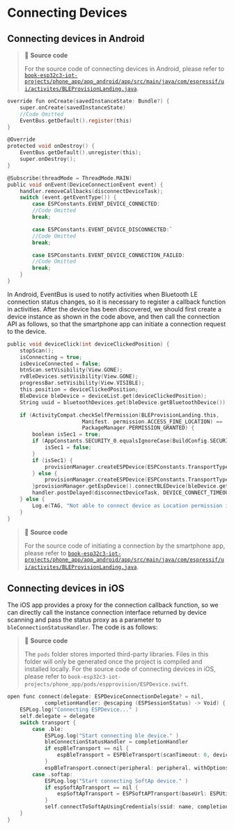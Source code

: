 # Connecting Devices

## Connecting devices in Android

> 📝 **Source code**
>
> For the source code of connecting devices in Android, please refer to [`book-esp32c3-iot-projects/phone_app/app_android/app/src/main/java/com/espressif/ui/activites/BLEProvisionLanding.java`](https://github.com/espressif/book-esp32c3-iot-projects/blob/main/phone_app/app_android/app/src/main/java/com/espressif/ui/activities/BLEProvisionLanding.java).

```c
override fun onCreate(savedInstanceState: Bundle?) {
    super.onCreate(savedInstanceState)
    //Code Omitted
    EventBus.getDefault().register(this)
}

@Override
protected void onDestroy() {
    EventBus.getDefault().unregister(this);
    super.onDestroy();
}

@Subscribe(threadMode = ThreadMode.MAIN)
public void onEvent(DeviceConnectionEvent event) {
    handler.removeCallbacks(disconnectDeviceTask);
    switch (event.getEventType()) {
        case ESPConstants.EVENT_DEVICE_CONNECTED:
        //Code Omitted
        break;

        case ESPConstants.EVENT_DEVICE_DISCONNECTED:`
        //Code Omitted
        break;

        case ESPConstants.EVENT_DEVICE_CONNECTION_FAILED:
        //Code Omitted
        break;
    }
}
```

In Android, EventBus is used to notify activities when Bluetooth LE
connection status changes, so it is necessary to register a callback
function in activities. After the device has been discovered, we should
first create a device instance as shown in the code above, and then call
the connection API as follows, so that the smartphone app can initiate a
connection request to the device.

```c
public void deviceClick(int deviceClickedPosition) {
    stopScan();
    isConnecting = true;
    isDeviceConnected = false;
    btnScan.setVisibility(View.GONE);
    rvBleDevices.setVisibility(View.GONE);
    progressBar.setVisibility(View.VISIBLE);
    this.position = deviceClickedPosition;
    BleDevice bleDevice = deviceList.get(deviceClickedPosition);
    String uuid = bluetoothDevices.get(bleDevice.getBluetoothDevice());

    if (ActivityCompat.checkSelfPermission(BLEProvisionLanding.this,
                        Manifest. permission.ACCESS_FINE_LOCATION) ==
                        PackageManager.PERMISSION_GRANTED) {
        boolean isSec1 = true;
        if (AppConstants.SECURITY_0.equalsIgnoreCase(BuildConfig.SECURITY)) {
            isSec1 = false;
        }
        if (isSec1) {
            provisionManager.createESPDevice(ESPConstants.TransportType.TRANSPORT_BLE, ESPConstants.SecurityType.SECURITY_1);
        } else {
            provisionManager.createESPDevice(ESPConstants.TransportType.TRANSPORT_BLE, ESPConstants.SecurityType.SECURITY_0);
        }provisionManager.getEspDevice().connectBLEDevice(bleDevice.getBluetoothDevice(), uuid);
        handler.postDelayed(disconnectDeviceTask, DEVICE_CONNECT_TIMEOUT);
    } else {
        Log.e(TAG, "Not able to connect device as Location permission is not granted.");
    }
}
```

> 📝 **Source code**
>
> For the source code of initiating a connection by the smartphone app, please refer to [`book-esp32c3-iot-projects/phone_app/app_android/app/src/main/java/com/espressif/ui/activites/BLEProvisionLanding.java`](https://github.com/espressif/book-esp32c3-iot-projects/blob/main/phone_app/app_android/app/src/main/java/com/espressif/ui/activities/BLEProvisionLanding.java).

## Connecting devices in iOS

The iOS app provides a proxy for the connection callback function, so we
can directly call the instance connection interface returned by device
scanning and pass the status proxy as a parameter to
`bleConnectionStatusHandler`. The code is as follows:

> 📝 **Source code**
>
> The `pods` folder stores imported third-party libraries.
> Files in this folder will only be generated once the project is
> compiled and installed locally. For the source code of connecting
> devices in iOS, please refer to `book-esp32c3-iot-projects/phone_app/pods/espprovision/ESPDevice.swift`.

```c
open func connect(delegate: ESPDeviceConnectionDelegate? = nil,
            completionHandler: @escaping (ESPSessionStatus) -> Void) {
    ESPLog.log("Connecting ESPDevice..." )
    self.delegate = delegate
    switch transport {
        case .ble:
            ESPLog.log("Start connecting ble device." )
            bleConnectionStatusHandler = completionHandler
            if espBleTransport == nil {
                espBleTransport = ESPBleTransport(scanTimeout: 0, deviceNamePrefix: "")
            }
            espBleTransport.connect(peripheral: peripheral, withOptions: nil, delegate: self) 
        case .softap:
            ESPLog.log("Start connecting SoftAp device." )
            if espSoftApTransport == nil {
                espSoftApTransport = ESPSoftAPTransport(baseUrl: ESPUtility.baseUrl)
            }
            self.connectToSoftApUsingCredentials(ssid: name, completionHandler: completionHandler)
    }
}
```
